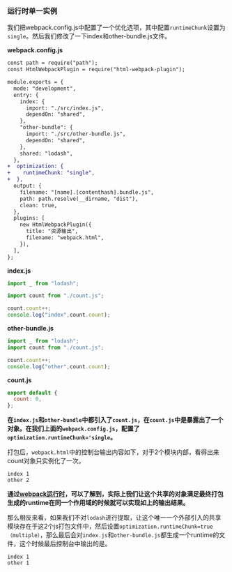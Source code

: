 ### 运行时单一实例
我们把webpack.config.js中配置了一个优化选项，其中配置`runtimeChunk`设置为`single`。然后我们修改了一下index和other-bundle.js文件。

**webpack.config.js**
```diff
const path = require("path");
const HtmlWebpackPlugin = require("html-webpack-plugin");

module.exports = {
  mode: "development",
  entry: {
    index: {
      import: "./src/index.js",
      dependOn: "shared",
    },
    "other-bundle": {
      import: "./src/other-bundle.js",
      dependOn: "shared",
    },
    shared: "lodash",
  },
+  optimization: {
+    runtimeChunk: "single",
+  },
  output: {
    filename: "[name].[contenthash].bundle.js",
    path: path.resolve(__dirname, "dist"),
    clean: true,
  },
  plugins: [
    new HtmlWebpackPlugin({
      title: "资源输出",
      filename: "webpack.html",
    }),
  ],
};

```

**index.js**
```js
import _ from "lodash";

import count from "./count.js";

count.count++;
console.log("index",count.count);
```

**other-bundle.js**
```js
import _ from "lodash";
import count from "./count.js";

count.count++;
console.log("other",count.count);
```

**count.js**
```js
export default {
  count: 0,
};
```

**在`index.js`和`other-bundle`中都引入了`count.js`，在`count.js`中是暴露出了一个对象。在我们上面的`webpack.config.js`，配置了`optimization.runtimeChunk='single`。**

打包后，`webpack.html`中的控制台输出内容如下，对于2个模块内部，看得出来count对象只实例化了一次。
```
index 1
other 2
```

**通过[webpack运行时](/blog/2023/4/27/%20webpack%20chunk与runtime优化)，可以了解到，实际上我们让这个共享的对象满足最终打包生成的runtime在同一个作用域的时候就可以实现如上的输出结果。**

那么相反来看，如果我们不对`lodash`进行提取，让这个唯一一个外部引入的共享模块存在于这2个js打包文件中，然后设置`optimization.runtimeChunk=true（multiple）`，那么最后会对`index.js`和`other-bundle.js`都生成一个runtime的文件，这个时候最后控制台中输出的是。
```
index 1
other 1
```